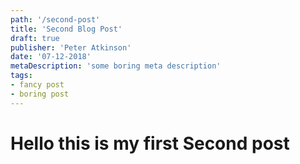 ```yaml
---
path: '/second-post'
title: 'Second Blog Post'
draft: true
publisher: 'Peter Atkinson'
date: '07-12-2018'
metaDescription: 'some boring meta description'
tags: 
- fancy post 
- boring post
---
```


# Hello this is my first Second post